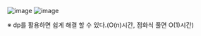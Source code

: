 ![image](https://user-images.githubusercontent.com/68144687/163350455-7d3bc3b7-5e3c-4191-97d7-46ef40ebe936.png)
![image](https://user-images.githubusercontent.com/68144687/163350468-1048bdff-c98f-4b16-9fde-34724a73067a.png)

※ dp를 활용하면 쉽게 해결 할 수 있다.(O(n)시간, 점화식 풀면 O(1)시간)
